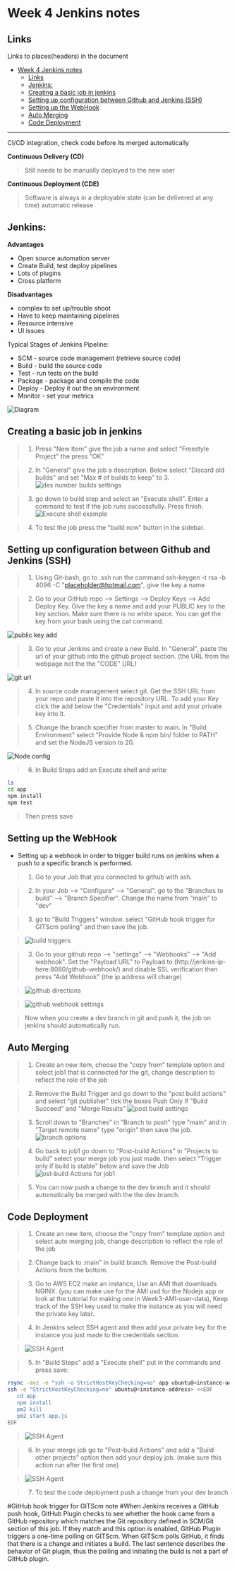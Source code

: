 # Week 4 Jenkins notes

## Links
Links to places(headers) in the document
- [Week 4 Jenkins notes](#week-4-jenkins-notes)
  - [Links](#links)
  - [Jenkins:](#jenkins)
  - [Creating a basic job in jenkins](#creating-a-basic-job-in-jenkins)
  - [Setting up configuration between Github and Jenkins (SSH)](#setting-up-configuration-between-github-and-jenkins-ssh)
  - [Setting up the WebHook](#setting-up-the-webhook)
  - [Auto Merging](#auto-merging)
  - [Code Deployment](#code-deployment)
_____

CI/CD
integration, check code before its merged automatically 


**Continuous Delivery (CD)**
>Still needs to be manually deployed to the new user

**Continuous Deployment (CDE)**
>Software is always in a deployable state (can be delivered at any time)
automatic release

## Jenkins:

**Advantages**

* Open source automation server
* Create Build, test deploy pipelines
* Lots of plugins
* Cross platform


**Disadvantages**

* complex to set up/trouble shoot
* Have to keep maintaining pipelines
* Resource intensive 
* UI issues


Typical Stages of Jenkins Pipeline:
* SCM - source code management (retrieve source code)
* Build - build the source code
* Test - run tests on the build
* Package - package and compile the code
* Deploy - Deploy it out the an environment
* Monitor - set your metrics


![Diagram](Imagenotes/スクリーンショット%202025-04-10%20163421.png)


## Creating a basic job in jenkins


>1. Press "New Item" give the job a name and select "Freestyle Project" the press "OK"

>2. In "General" give the job a description. Below select "Discard old builds" and set "Max # of builds to keep" to 3.
>![des number builds settings](Imagenotes/スクリーンショット%202025-04-09%20153302.png)

>3. go down to build step and select an "Execute shell".  Enter a command to test if the job runs successfully. Press finish.
>![Execute shell example](Imagenotes/スクリーンショット%202025-04-09%20153518.png)

>4. To test the job press the "build now" button in the sidebar.




## Setting up configuration between Github and Jenkins (SSH)

>1. Using Git-bash, go to .ssh run the command ssh-keygen -t rsa -b 4096 -C "placeholder@hotmail.com", give the key a name

>2. Go to your GitHub repo --> Settings --> Deploy Keys --> Add Deploy Key. Give the key a name and add your PUBLIC key to the key section. Make sure there is no white space. You can get the key from your bash using the cat command.

![public key add](Imagenotes/スクリーンショット%202025-04-09%20141316.png)

>3. Go to your Jenkins and create a new Build. In "General", paste the url of your github into the github project section. (the URL from the webpage not the the "CODE" URL)
   
![git url](Imagenotes/スクリーンショット%202025-04-09%20141835.png)

>4. In source code management select git. Get the SSH URL from your repo and paste it into the repository URL. To add your Key click the add below the "Credentials" input and add your private key into it.

>5. Change the branch specifier from master to main. In "Build Environment" select "Provide Node & npm bin/ folder to PATH" and set the NodeJS version to 20.

![Node config](Imagenotes/スクリーンショット%202025-04-09%20142509.png)

>6. In Build Steps add an Execute shell and write:
```bash
ls
cd app
npm install
npm test
```
>Then press save



## Setting up the WebHook
* Setting up a webhook in order to trigger build runs on jenkins when a push to a specific branch is performed.

>1. Go to your Job that you connected to github with ssh. 

>2. In your Job --> "Configure" --> "General". go to the "Branches to build" --> "Branch Specifier". Change the name from "main" to "dev"

>3. go to "Build Triggers" window. select "GitHub hook trigger for GITScm polling" and then save the job.

>![build triggers](Imagenotes/スクリーンショット%202025-04-09%20151521.png)

>3. Go to your github repo --> "settings" --> "Webhooks" --> "Add webhook". Set the "Payload URL" to Payload to (http://jenkins-ip-here:8080/github-webhook/) and disable SSL verification then press "Add Webhook" (the ip address will change)

>![github directions](Imagenotes/スクリーンショット%202025-04-09%20151702.png)


>![github webhook settings](Imagenotes/スクリーンショット%202025-04-09%20152114.png)


>Now when you create a dev branch in git and push it, the job on jenkins should automatically run.


## Auto Merging

>1. Create an new item, choose the "copy from" template option and select job1 that is connected for the git, change description to reflect the role of the job

>2. Remove the Build Trigger and go down to the "post build actions" and select "git publisher" tick the boxes Push Only If "Build Succeed" and "Merge Results"
>![post build settings](Imagenotes/スクリーンショット%202025-04-10%20121130.png)

>3. Scroll down to "Branches"  in "Branch to push" type "main" and in "Target remote name" type "origin" then save the job.
>![branch options](Imagenotes/スクリーンショット%202025-04-10%20121230.png)
  
>4. Go back to job1 go down to "Post-build Actions" in "Projects to build" select your merge job you just made. then select "Trigger only if build is stable" below and save the Job
>![ost-build Actions for job1](Imagenotes/スクリーンショット%202025-04-10%20121417.png)
   
>5. You can now push a change to the dev branch and it should automatically be merged with the the dev branch.



## Code Deployment

>1. Create an new item, choose the "copy from" template option and select auto merging job, change description to reflect the role of the job

>2. Change back to :main" in build branch.  Remove the Post-build Actions from the bottom.

>3. Go to AWS EC2 make an instance, Use an AMI that downloads NGINX. (you can make use for the AMI usd for the  Nodejs app or look at the tutorial for making one in Week3-AMI-user-data), Keep track of the SSH key used to make the instance as you will need the private key later.
   
>4. In Jenkins select SSH agent and then add your private key for the instance you just made to the credentials section.

>![SSH Agent](Imagenotes/スクリーンショット%202025-04-10%20151845.png)

>5. In "Build Steps" add a "Execute shell" put in the commands and press save:

```bash
rsync -avz -e "ssh -o StrictHostKeyChecking=no" app ubuntu@<instance-address>:/home/ubuntu
ssh -o "StrictHostKeyChecking=no" ubuntu@<instance-address> <<EOF
   cd app
   npm install
   pm2 kill
   pm2 start app.js
EOF
```
>![SSH Agent](Imagenotes/スクリーンショット%202025-04-11%20152524.png)

>6. In your merge job go to "Post-build Actions" and add a "Build other projects" option then add your deploy job. (make sure this action run after the first one)

>![SSH Agent](Imagenotes/スクリーンショット%202025-04-11%20152538.png)

>7. To test the code deployment push a change from your dev branch




#GitHub hook trigger for GITScm  note
#When Jenkins receives a GitHub push hook, GitHub Plugin checks to see whether the hook came from a GitHub repository which matches the Git repository defined in SCM/Git section of this job. If they match and this option is enabled, GitHub Plugin triggers a one-time polling on GITScm. When GITScm polls GitHub, it finds that there is a change and initiates a build. The last sentence describes the behavior of Git plugin, thus the polling and initiating the build is not a part of GitHub plugin.
